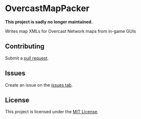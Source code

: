 # OvercastMapPacker

**This project is sadly no longer maintained.**

Writes map XMLs for Overcast Network maps from in-game GUIs

## Contributing
Submit a [pull request](https://github.com/WesJD/OvercastMapPacker/compare).

## Issues
Create an issue on the [issues tab](https://github.com/WesJD/OvercastMapPacker/issues/new).

## License
This project is licensed under the [MIT License](LICENSE.txt). 
